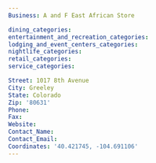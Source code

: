 ```yaml
---
Business: A and F East African Store

dining_categories:
entertainment_and_recreation_categories:
lodging_and_event_centers_categories:
nightlife_categories:
retail_categories:
service_categories:

Street: 1017 8th Avenue
City: Greeley
State: Colorado
Zip: '80631'
Phone:
Fax:
Website:
Contact_Name:
Contact_Email:
Coordinates: '40.421745, -104.691106'
---
```



